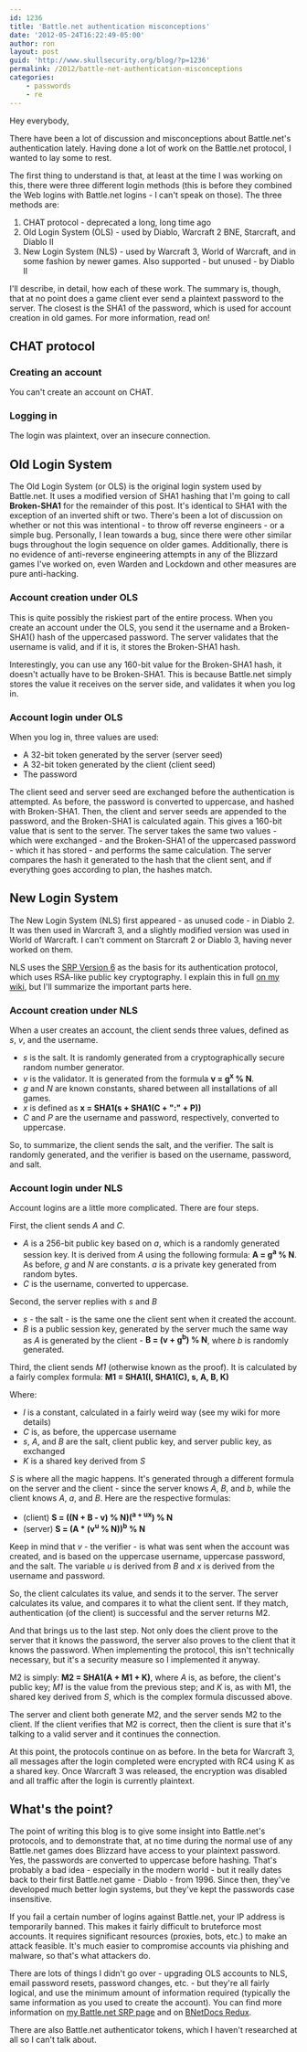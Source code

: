 ```yaml
---
id: 1236
title: 'Battle.net authentication misconceptions'
date: '2012-05-24T16:22:49-05:00'
author: ron
layout: post
guid: 'http://www.skullsecurity.org/blog/?p=1236'
permalink: /2012/battle-net-authentication-misconceptions
categories:
    - passwords
    - re
---
```


Hey everybody,

There have been a lot of discussion and misconceptions about Battle.net's authentication lately. Having done a lot of work on the Battle.net protocol, I wanted to lay some to rest. 

The first thing to understand is that, at least at the time I was working on this, there were three different login methods (this is before they combined the Web logins with Battle.net logins - I can't speak on those). The three methods are:
<ol>
<li>CHAT protocol - deprecated a long, long time ago</li>
<li>Old Login System (OLS) - used by Diablo, Warcraft 2 BNE, Starcraft, and Diablo II</li>
<li>New Login System (NLS) - used by Warcraft 3, World of Warcraft, and in some fashion by newer games. Also supported - but unused - by Diablo II</li>
</ol>

I'll describe, in detail, how each of these work. The summary is, though, that at no point does a game client ever send a plaintext password to the server. The closest is the SHA1 of the password, which is used for account creation in old games. For more information, read on! 
<!--more-->
<h2>CHAT protocol</h2>
<h3>Creating an account</h3>
You can't create an account on CHAT.

<h3>Logging in</h3>
The login was plaintext, over an insecure connection.

<h2>Old Login System</h2>
The Old Login System (or OLS) is the original login system used by Battle.net. It uses a modified version of SHA1 hashing that I'm going to call <b>Broken-SHA1</b> for the remainder of this post. It's identical to SHA1 with the exception of an inverted shift or two. There's been a lot of discussion on whether or not this was intentional - to throw off reverse engineers - or a simple bug. Personally, I lean towards a bug, since there were other similar bugs throughout the login sequence on older games. Additionally, there is no evidence of anti-reverse engineering attempts in any of the Blizzard games I've worked on, even Warden and Lockdown and other measures are pure anti-hacking. 

<h3>Account creation under OLS</h3>
This is quite possibly the riskiest part of the entire process. When you create an account under the OLS, you send it the username and a Broken-SHA1() hash of the uppercased password. The server validates that the username is valid, and if it is, it stores the Broken-SHA1 hash. 

Interestingly, you can use any 160-bit value for the Broken-SHA1 hash, it doesn't actually have to be Broken-SHA1. This is because Battle.net simply stores the value it receives on the server side, and validates it when you log in.

<h3>Account login under OLS</h3>
When you log in, three values are used:
<ul>
<li>A 32-bit token generated by the server (server seed)</li>
<li>A 32-bit token generated by the client (client seed)</li>
<li>The password</li>
</ul>

The client seed and server seed are exchanged before the authentication is attempted. As before, the password is converted to uppercase, and hashed with Broken-SHA1. Then, the client and server seeds are appended to the password, and the Broken-SHA1 is calculated again. This gives a 160-bit value that is sent to the server. The server takes the same two values - which were exchanged - and the Broken-SHA1 of the uppercased password - which it has stored - and performs the same calculation. The server compares the hash it generated to the hash that the client sent, and if everything goes according to plan, the hashes match. 

<h2>New Login System</h2>
The New Login System (NLS) first appeared - as unused code - in Diablo 2. It was then used in Warcraft 3, and a slightly modified version was used in World of Warcraft. I can't comment on Starcraft 2 or Diablo 3, having never worked on them. 

NLS uses the <a href='https://en.wikipedia.org/wiki/Secure_Remote_Password_protocol'>SRP Version 6</a> as the basis for its authentication protocol, which uses RSA-like public key cryptography. I explain this in full <a href='http://skullsecurity.org/wiki/index.php/SRP'>on my wiki</a>, but I'll summarize the important parts here. 

<h3>Account creation under NLS</h3>
When a user creates an account, the client sends three values, defined as <i>s</i>, <i>v</i>, and the username. 

<ul>
<li><i>s</i> is the salt. It is randomly generated from a cryptographically secure random number generator.</li>
<li><i>v</i> is the validator. It is generated from the formula <b>v = g<sup>x</sup> % N</b>.</li>
<li><i>g</i> and <i>N</i> are known constants, shared between all installations of all games.</li>
<li><i>x</i> is defined as <b>x = SHA1(s + SHA1(C + ":" + P))</b></li>
<li><i>C</i> and <i>P</i> are the username and password, respectively, converted to uppercase.</li>
</ul>

So, to summarize, the client sends the salt, and the verifier. The salt is randomly generated, and the verifier is based on the username, password, and salt. 

<h3>Account login under NLS</h3>
Account logins are a little more complicated. There are four steps. 

First, the client sends <i>A</i> and <i>C</i>. 
<ul>
<li><i>A</i> is a 256-bit public key based on <i>a</i>, which is a randomly generated session key. It is derived from <i>A</i> using the following formula: <b>A = g<sup>a</sup> % N</b>. As before, <i>g</i> and <i>N</i> are constants. <i>a</i> is a private key generated from random bytes.</li>
<li><i>C</i> is the username, converted to uppercase.</li>
</ul>

Second, the server replies with <i>s</i> and <i>B</i>
<ul>
<li><i>s</i> - the salt - is the same one the client sent when it created the account.</li>
<li><i>B</i> is a public session key, generated by the server much the same way as <i>A</i> is generated by the client - <b>B = (v + g<sup>b</sup>) % N</b>, where <i>b</i> is randomly generated.</li>
</ul>

Third, the client sends <i>M1</i> (otherwise known as the proof). It is calculated by a fairly complex formula:
<b>M1 = SHA1(I, SHA1(C), s, A, B, K)</b>

Where:
<ul>
<li><i>I</i> is a constant, calculated in a fairly weird way (see my wiki for more details)</li>
<li><i>C</i> is, as before, the uppercase username</li>
<li><i>s</i>, <i>A</i>, and <i>B</i> are the salt, client public key, and server public key, as exchanged</li>
<li><i>K</i> is a shared key derived from <i>S</i></li>
</ul>

<i>S</i> is where all the magic happens. It's generated through a different formula on the server and the client - since the server knows <i>A</i>, <i>B</i>, and <i>b</i>, while the client knows <i>A</i>, <i>a</i>, and <i>B</i>. Here are the respective formulas:

<ul>
<li>(client) <b>S = ((N + B - v) % N)(<sup>a + ux</sup>) % N</b></li>
<li>(server) <b>S = (A * (v<sup>u</sup> % N))<sup>b</sup> % N</b></li>
</ul>

Keep in mind that <i>v</i> - the verifier - is what was sent when the account was created, and is based on the uppercase username, uppercase password, and the salt. The variable <i>u</i> is derived from <i>B</i> and <i>x</i> is derived from the username and password. 

So, the client calculates its value, and sends it to the server. The server calculates its value, and compares it to what the client sent. If they match, authentication (of the client) is successful and the server returns M2. 

And that brings us to the last step. Not only does the client prove to the server that it knows the password, the server also proves to the client that it knows the password. When implementing the protocol, this isn't technically necessary, but it's a security measure so I implemented it anyway. 

M2 is simply: <b>M2 = SHA1(A + M1 + K)</b>, where <i>A</i> is, as before, the client's public key; <i>M1</i> is the value from the previous step; and <i>K</i> is, as with M1, the shared key derived from <i>S</i>, which is the complex formula discussed above. 

The server and client both generate M2, and the server sends M2 to the client. If the client verifies that M2 is correct, then the client is sure that it's talking to a valid server and it continues the connection. 

At this point, the protocols continue on as before. In the beta for Warcraft 3, all messages after the login completed were encrypted with RC4 using K as a shared key. Once Warcraft 3 was released, the encryption was disabled and all traffic after the login is currently plaintext.

<h2>What's the point?</h2>
The point of writing this blog is to give some insight into Battle.net's protocols, and to demonstrate that, at no time during the normal use of any Battle.net games does Blizzard have access to your plaintext password. Yes, the passwords are converted to uppercase before hashing. That's probably a bad idea - especially in the modern world - but it really dates back to their first Battle.net game - Diablo - from 1996. Since then, they've developed much better login systems, but they've kept the passwords case insensitive. 

If you fail a certain number of logins against Battle.net, your IP address is temporarily banned. This makes it fairly difficult to bruteforce most accounts. It requires significant resources (proxies, bots, etc.) to make an attack feasible. It's much easier to compromise accounts via phishing and malware, so that's what attackers do. 

There are lots of things I didn't go over - upgrading OLS accounts to NLS, email password resets, password changes, etc. - but they're all fairly logical, and use the minimum amount of information required (typically the same information as you used to create the account). You can find more information on <a href='http://skullsecurity.org/wiki/index.php/SRP'>my Battle.net SRP page</a> and on <a href='http://www.bnetdocs.org/'>BNetDocs Redux</a>. 

There are also Battle.net authenticator tokens, which I haven't researched at all so I can't talk about. 